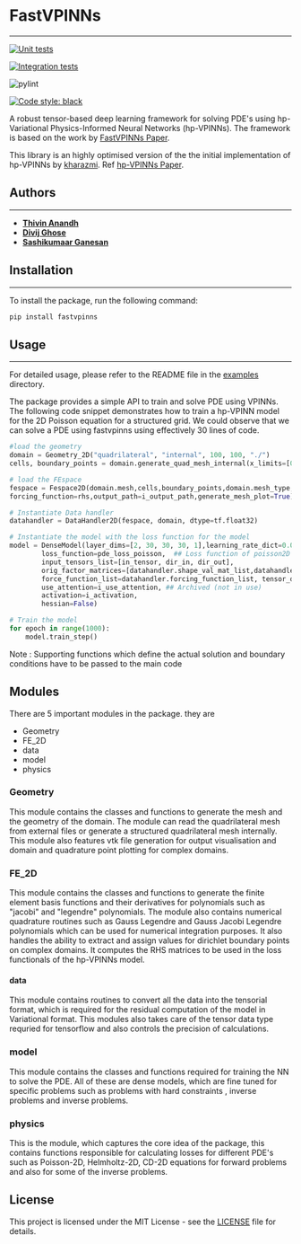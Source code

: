 # FastVPINNs
--- 
[![Unit tests](https://github.com/cmgcds/fastvpinns/actions/workflows/unit-tests.yml/badge.svg)](https://github.com/cmgcds/fastvpinns/actions/workflows/unit-tests.yml)

[![Integration tests](https://github.com/cmgcds/fastvpinns/actions/workflows/integration-tests.yml/badge.svg)](https://github.com/cmgcds/fastvpinns/actions/workflows/integration-tests.yml)

![pylint]()

[![Code style: black](https://img.shields.io/badge/code%20style-black-000000.svg)](https://github.com/psf/black)

A robust tensor-based deep learning framework for solving PDE's using hp-Variational Physics-Informed Neural Networks (hp-VPINNs). The framework is based on the work by [FastVPINNs Paper](https://arxiv.org/abs/2404.12063). 

This library is an highly optimised version of the the initial implementation of hp-VPINNs by [kharazmi](https://github.com/ehsankharazmi/hp-VPINNs). Ref [hp-VPINNs Paper](https://arxiv.org/abs/2003.05385).

## Authors
---

- [**Thivin Anandh**](https://github.com/thivinanandh)
- [**Divij Ghose**](https://divijghose.github.io/)
- [**Sashikumaar Ganesan**](https://cds.iisc.ac.in/faculty/sashi)

## Installation
---

To install the package, run the following command:

```bash
pip install fastvpinns
```

## Usage
---

For detailed usage, please refer to the README file in the [examples](examples) directory. 

The package provides a simple API to train and solve PDE using VPINNs. The following code snippet demonstrates how to train a hp-VPINN model for the 2D Poisson equation for a structured grid. We could observe that we can  solve a PDE using fastvpinns using effectively 30 lines of code.

```python
#load the geometry 
domain = Geometry_2D("quadrilateral", "internal", 100, 100, "./")
cells, boundary_points = domain.generate_quad_mesh_internal(x_limits=[0, 1],y_limits=[0, 1],n_cells_x=4, n_cells_y=4, num_boundary_points=400)

# load the FEspace
fespace = Fespace2D(domain.mesh,cells,boundary_points,domain.mesh_type,fe_order=5,fe_type="jacobi",quad_order=5,quad_type="legendre", fe_transformation_type="bilinear",bound_function_dict=bound_function_dict,bound_condition_dict=bound_condition_dict,
forcing_function=rhs,output_path=i_output_path,generate_mesh_plot=True)

# Instantiate Data handler 
datahandler = DataHandler2D(fespace, domain, dtype=tf.float32)

# Instantiate the model with the loss function for the model 
model = DenseModel(layer_dims=[2, 30, 30, 30, 1],learning_rate_dict=0.01,params_dict=params_dict,
        loss_function=pde_loss_poisson,  ## Loss function of poisson2D
        input_tensors_list=[in_tensor, dir_in, dir_out],
        orig_factor_matrices=[datahandler.shape_val_mat_list,datahandler.grad_x_mat_list, datahandler.grad_y_mat_list],
        force_function_list=datahandler.forcing_function_list, tensor_dtype=tf.float32,
        use_attention=i_use_attention, ## Archived (not in use)
        activation=i_activation,
        hessian=False)

# Train the model
for epoch in range(1000):
    model.train_step()
```

Note : Supporting functions which define the actual solution and boundary conditions have to be passed to the main code


## Modules

There are 5 important modules in the package. they are
- Geometry
- FE_2D
- data
- model
- physics

### Geometry
This module contains the classes and functions to generate the mesh and the geometry of the domain. The module can read the quadrilateral mesh from external files or generate a structured quadrilateral mesh internally. This module also features vtk file generation for output visualisation and domain and quadrature point plotting for complex domains. 

### FE_2D

This module contains the classes and functions to generate the finite element basis functions and their derivatives for polynomials such as "jacobi" and "legendre" polynomials. The module also contains numerical quadrature routines such as Gauss Legendre and Gauss Jacobi Legendre polynomials which can be used for numerical integration purposes. It also handles the ability to extract and assign values for dirichlet boundary points on complex domains. It computes the RHS matrices to be used in the loss functionals of the hp-VPINNs model. 

#### data

This module contains routines to convert all the data into the tensorial format, which is required for the residual computation of the model in Variational format. This modules also takes care of the tensor data type requried for tensorflow and also controls the precision of calculations.

### model

This module contains the classes and functions required for training the NN to solve the PDE. All of these are dense models, which are fine tuned for specific problems such as problems with hard constraints , inverse problems and inverse problems. 

### physics

This is the module, which captures the core idea of the package, this contains functions responsible for calculating losses for different PDE's such as Poisson-2D, Helmholtz-2D, CD-2D equations for forward problems and also for some of the inverse problems. 


## License
This project is licensed under the MIT License - see the [LICENSE](LICENSE) file for details.